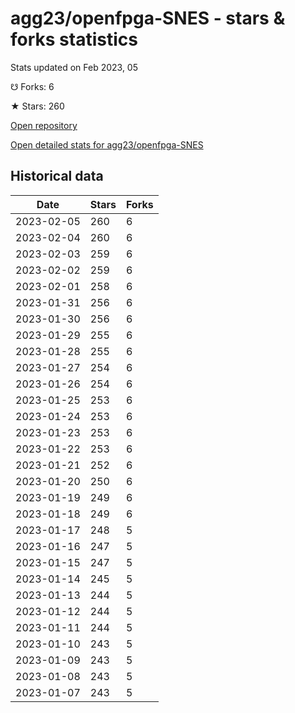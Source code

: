 # agg23/openfpga-SNES - stars & forks statistics

Stats updated on Feb 2023, 05

☋ Forks: 6

★ Stars: 260

[Open repository](https://github.com/agg23/openfpga-SNES)

[Open detailed stats for agg23/openfpga-SNES](https://reviewgithub.com/rep/agg23/openfpga-SNES)

## Historical data
| Date | Stars | Forks |
|------|-------|-------|
| 2023-02-05 | 260 | 6 | 
| 2023-02-04 | 260 | 6 | 
| 2023-02-03 | 259 | 6 | 
| 2023-02-02 | 259 | 6 | 
| 2023-02-01 | 258 | 6 | 
| 2023-01-31 | 256 | 6 | 
| 2023-01-30 | 256 | 6 | 
| 2023-01-29 | 255 | 6 | 
| 2023-01-28 | 255 | 6 | 
| 2023-01-27 | 254 | 6 | 
| 2023-01-26 | 254 | 6 | 
| 2023-01-25 | 253 | 6 | 
| 2023-01-24 | 253 | 6 | 
| 2023-01-23 | 253 | 6 | 
| 2023-01-22 | 253 | 6 | 
| 2023-01-21 | 252 | 6 | 
| 2023-01-20 | 250 | 6 | 
| 2023-01-19 | 249 | 6 | 
| 2023-01-18 | 249 | 6 | 
| 2023-01-17 | 248 | 5 | 
| 2023-01-16 | 247 | 5 | 
| 2023-01-15 | 247 | 5 | 
| 2023-01-14 | 245 | 5 | 
| 2023-01-13 | 244 | 5 | 
| 2023-01-12 | 244 | 5 | 
| 2023-01-11 | 244 | 5 | 
| 2023-01-10 | 243 | 5 | 
| 2023-01-09 | 243 | 5 | 
| 2023-01-08 | 243 | 5 | 
| 2023-01-07 | 243 | 5 | 

